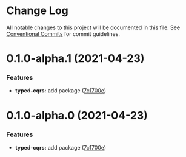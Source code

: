 # Change Log

All notable changes to this project will be documented in this file.
See [Conventional Commits](https://conventionalcommits.org) for commit guidelines.

# 0.1.0-alpha.1 (2021-04-23)


### Features

* **typed-cqrs:** add package ([7c1700e](https://github.com/valueadd-poland/nestjs-packages/commit/7c1700e16dc60cf537aead46bddfaa6608deebc3))





# 0.1.0-alpha.0 (2021-04-23)


### Features

* **typed-cqrs:** add package ([7c1700e](https://github.com/valueadd-poland/nestjs-packages/commit/7c1700e16dc60cf537aead46bddfaa6608deebc3))
